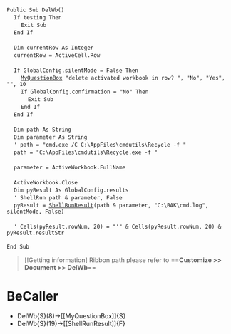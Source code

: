 &nbsp;  &nbsp;  &nbsp;  &nbsp;  
`Public Sub DelWb()`  
&nbsp;&nbsp;&nbsp;&nbsp;`If testing Then`  
&nbsp;&nbsp;&nbsp;&nbsp;&nbsp;&nbsp;&nbsp;&nbsp;`Exit Sub`  
&nbsp;&nbsp;&nbsp;&nbsp;`End If`  
&nbsp;  &nbsp;  &nbsp;  &nbsp;  
&nbsp;&nbsp;&nbsp;&nbsp;`Dim currentRow As Integer`  
&nbsp;&nbsp;&nbsp;&nbsp;`currentRow = ActiveCell.Row`  
&nbsp;  &nbsp;  &nbsp;  &nbsp;  
&nbsp;&nbsp;&nbsp;&nbsp;`If GlobalConfig.silentMode = False Then`  
&nbsp;&nbsp;&nbsp;&nbsp;&nbsp;&nbsp;&nbsp;&nbsp;[`MyQuestionBox`](MyQuestionBox)` "delete activated workbook in row? ", "No", "Yes", "", 10`  
&nbsp;&nbsp;&nbsp;&nbsp;&nbsp;&nbsp;&nbsp;&nbsp;`If GlobalConfig.confirmation = "No" Then`  
&nbsp;&nbsp;&nbsp;&nbsp;&nbsp;&nbsp;&nbsp;&nbsp;&nbsp;&nbsp;&nbsp;&nbsp;`Exit Sub`  
&nbsp;&nbsp;&nbsp;&nbsp;&nbsp;&nbsp;&nbsp;&nbsp;`End If`  
&nbsp;&nbsp;&nbsp;&nbsp;`End If`  
&nbsp;  &nbsp;  &nbsp;  &nbsp;  
&nbsp;&nbsp;&nbsp;&nbsp;`Dim path As String`  
&nbsp;&nbsp;&nbsp;&nbsp;`Dim parameter As String`  
&nbsp;&nbsp;&nbsp;&nbsp;`' path = "cmd.exe /C C:\AppFiles\cmdutils\Recycle -f "`  
&nbsp;&nbsp;&nbsp;&nbsp;`path = "C:\AppFiles\cmdutils\Recycle.exe -f "`  
&nbsp;  &nbsp;  &nbsp;  &nbsp;  
&nbsp;&nbsp;&nbsp;&nbsp;`parameter = ActiveWorkbook.FullName`  
&nbsp;  &nbsp;  &nbsp;  &nbsp;  
&nbsp;&nbsp;&nbsp;&nbsp;`ActiveWorkbook.Close`  
&nbsp;&nbsp;&nbsp;&nbsp;`Dim pyResult As GlobalConfig.results`  
&nbsp;&nbsp;&nbsp;&nbsp;`' ShellRun path & parameter, False`  
&nbsp;&nbsp;&nbsp;&nbsp;`pyResult = `[`ShellRunResult`](ShellRunResult)`(path & parameter, "C:\BAK\cmd.log", silentMode, False)`  
&nbsp;  &nbsp;  &nbsp;  &nbsp;  
&nbsp;&nbsp;&nbsp;&nbsp;`' Cells(pyResult.rowNum, 20) = "'" & Cells(pyResult.rowNum, 20) & pyResult.resultStr`  
&nbsp;  &nbsp;  &nbsp;  &nbsp;  
`End Sub`  


> [!Getting information]
> Ribbon path please refer to ==**Customize >> Document >> DelWb**==


# BeCaller
- DelWb{S}(8)->[[MyQuestionBox]]{S}
- DelWb{S}(19)->[[ShellRunResult]]{F}

